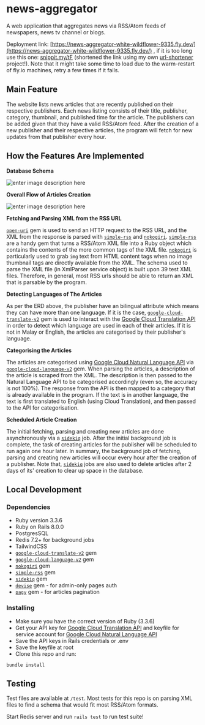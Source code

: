 
# news-aggregator

A web application that aggregates news via RSS/Atom feeds of newspapers, news tv channel or blogs.

Deployment link: [https://news-aggregator-white-wildflower-9335.fly.dev/](https://news-aggregator-white-wildflower-9335.fly.dev/) , if it is too long use this one: [snippit.my/tF](https://snippit.my/tF) (shortened the link using my own [url-shortener](https://github.com/aliaizad72/url-shortener) project!). Note that it might take some time to load due to the warm-restart of fly.io machines, retry a few times if it fails.

## Main Feature
The website lists news articles that are recently published on their respective publishers. Each news listing consists of their title, publisher, category, thumbnail, and published time for the article. The publishers can be added given that they have a valid RSS/Atom feed. After the creation of a new publisher and their respective articles, the program will fetch for new updates from that publisher every hour.

## How the Features Are Implemented
**Database Schema**

![enter image description here](https://live.staticflickr.com/65535/54193552126_c92a5877aa_c_d.jpg)

**Overall Flow of Articles Creation**

![enter image description here](https://live.staticflickr.com/65535/54192698932_7b6b68422d_c_d.jpg)

**Fetching and Parsing XML from the RSS URL**

[`open-uri`](https://rubygems.org/gems/net-http/versions/0.4.1?locale=en) gem is used to send an HTTP request to the RSS URL, and the XML from the response is parsed with [`simple-rss`](https://rubygems.org/gems/simple-rss) and  [`nokogiri`](https://rubygems.org/gems/nokogiri).  [`simple-rss`](https://rubygems.org/gems/simple-rss) are a handy gem that turns a RSS/Atom XML file into a Ruby object which contains  the contents of the more common tags of the XML file. [`nokogiri`](https://rubygems.org/gems/nokogiri) is particularly used to grab `img` text from HTML content tags when no image thumbnail tags are directly available from the XML. The schema used to parse the XML file (in XmlParser service object) is built upon 39 test XML files. Therefore, in general, most RSS urls should be able to return an XML that is parsable by the program.

**Detecting Languages of The Articles**

As per the ERD above, the publisher have an bilingual attribute which means they can have more than one language. If it is the case, [`google-cloud-translate-v2`](https://rubygems.org/gems/google-cloud-translate-v2i) gem is used to interact with the [Google Cloud Translation API](https://cloud.google.com/translate/docs/reference/rest) in order to detect which language are used in each of their articles. If it is not in Malay or English, the articles are categorised by their publisher's language.

**Categorising the Articles**

The articles are categorised using [Google Cloud Natural Language API](https://cloud.google.com/natural-language?hl=en) via [`google-cloud-language-v2`](https://rubygems.org/search?query=google-cloud-language-v2) gem. When parsing the articles, a description of the article is scraped from the XML. The description is then passed to the Natural Language API to be categorised accordingly (even so, the accuracy is not 100%). The response from the API is then mapped to a category that is already available in the program. If the text is in another language, the text is first translated to English (using Cloud Translation), and then passed to the API for categorisation.

**Scheduled Article Creation**

The initial fetching, parsing and creating new articles are done asynchronously via a [`sidekiq`](https://rubygems.org/gems/sidekiq) job. After the initial background job is complete, the task of creating articles for the publisher will be scheduled to run again one hour later. In summary, the background job of fetching, parsing and creating new articles will occur every hour after the creation of a publisher. Note that,  [`sidekiq`](https://rubygems.org/gems/sidekiq) jobs are also used to delete articles after 2 days of its' creation to clear up space in the database.

## Local Development

### Dependencies

* Ruby version 3.3.6
* Ruby on Rails 8.0.0
* PostgresSQL
* Redis 7.2+ for background jobs
* TailwindCSS
* [`google-cloud-translate-v2`](https://rubygems.org/gems/google-cloud-translate-v2i) gem
* [`google-cloud-language-v2`](https://rubygems.org/search?query=google-cloud-language-v2) gem
* [`nokogiri`](https://rubygems.org/gems/nokogiri) gem
* [`simple-rss`](https://rubygems.org/gems/simple-rss) gem
* [`sidekiq`](https://rubygems.org/gems/sidekiq) gem
* [`devise`](https://rubygems.org/gems/devise) gem - for admin-only pages auth
* [`pagy`](https://rubygems.org/gems/pagy) gem - for articles pagination

### Installing

* Make sure you have the correct version of Ruby (3.3.6)
* Get your API key for [Google Cloud Translation API](https://cloud.google.com/translate/docs/reference/rest)  and keyfile for service account for [Google Cloud Natural Language API](https://cloud.google.com/natural-language?hl=en)
* Save the API keys in Rails credentials or .env
* Save the keyfile at root
* Clone this repo and run:
```
bundle install
```

## Testing
Test files are available at `/test`. Most tests for this repo is on parsing XML files to find a schema that would fit most RSS/Atom formats.

Start Redis server and run `rails test` to run test suite!